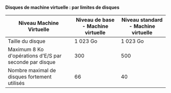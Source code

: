 **Disques de machine virtuelle : par limites de disques**

 Niveau Machine Virtuelle | Niveau de base - Machine virtuelle | Niveau standard - Machine virtuelle
---|---|---
Taille du disque | 1 023 Go | 1 023 Go
Maximum 8 Ko d'opérations d'E/S par seconde par disque | 300 | 500
Nombre maximal de disques fortement utilisés | 66 | 40

<!---HONumber=AcomDC_1125_2015-->